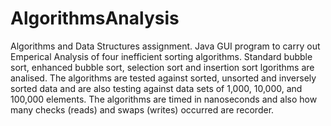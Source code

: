 # AlgorithmsAnalysis
Algorithms and Data Structures assignment.
Java GUI program to carry out Emperical Analysis of four inefficient sorting algorithms. 
Standard bubble sort, enhanced bubble sort, selection sort and insertion sort lgorithms are analised.
The algorithms are tested against sorted, unsorted and inversely sorted data and are also testing against 
data sets of 1,000, 10,000, and 100,000 elements.
The algorithms are timed in nanoseconds and also how many checks (reads) and swaps (writes) occurred are recorder.
